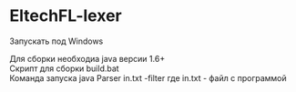 # EltechFL-lexer
Запускать под Windows

Для сборки необходиа java версии 1.6+ </br>
Скрипт для сборки build.bat </br>
Команда запуска java Parser in.txt -filter где in.txt - файл с программой
